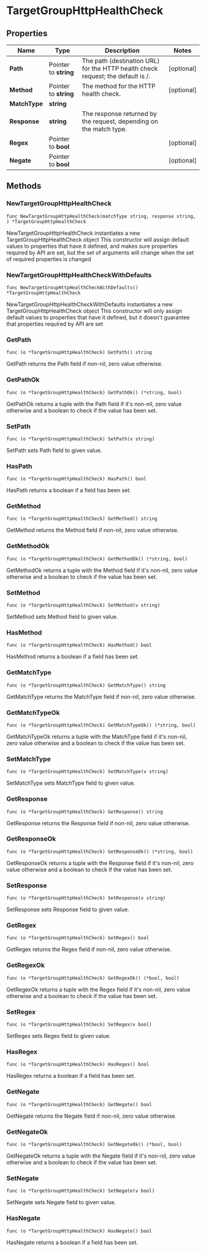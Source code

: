 # TargetGroupHttpHealthCheck

## Properties

|Name | Type | Description | Notes|
|------------ | ------------- | ------------- | -------------|
|**Path** | Pointer to **string** | The path (destination URL) for the HTTP health check request; the default is /. | [optional] |
|**Method** | Pointer to **string** | The method for the HTTP health check. | [optional] |
|**MatchType** | **string** |  | |
|**Response** | **string** | The response returned by the request, depending on the match type. | |
|**Regex** | Pointer to **bool** |  | [optional] |
|**Negate** | Pointer to **bool** |  | [optional] |

## Methods

### NewTargetGroupHttpHealthCheck

`func NewTargetGroupHttpHealthCheck(matchType string, response string, ) *TargetGroupHttpHealthCheck`

NewTargetGroupHttpHealthCheck instantiates a new TargetGroupHttpHealthCheck object
This constructor will assign default values to properties that have it defined,
and makes sure properties required by API are set, but the set of arguments
will change when the set of required properties is changed

### NewTargetGroupHttpHealthCheckWithDefaults

`func NewTargetGroupHttpHealthCheckWithDefaults() *TargetGroupHttpHealthCheck`

NewTargetGroupHttpHealthCheckWithDefaults instantiates a new TargetGroupHttpHealthCheck object
This constructor will only assign default values to properties that have it defined,
but it doesn't guarantee that properties required by API are set

### GetPath

`func (o *TargetGroupHttpHealthCheck) GetPath() string`

GetPath returns the Path field if non-nil, zero value otherwise.

### GetPathOk

`func (o *TargetGroupHttpHealthCheck) GetPathOk() (*string, bool)`

GetPathOk returns a tuple with the Path field if it's non-nil, zero value otherwise
and a boolean to check if the value has been set.

### SetPath

`func (o *TargetGroupHttpHealthCheck) SetPath(v string)`

SetPath sets Path field to given value.

### HasPath

`func (o *TargetGroupHttpHealthCheck) HasPath() bool`

HasPath returns a boolean if a field has been set.

### GetMethod

`func (o *TargetGroupHttpHealthCheck) GetMethod() string`

GetMethod returns the Method field if non-nil, zero value otherwise.

### GetMethodOk

`func (o *TargetGroupHttpHealthCheck) GetMethodOk() (*string, bool)`

GetMethodOk returns a tuple with the Method field if it's non-nil, zero value otherwise
and a boolean to check if the value has been set.

### SetMethod

`func (o *TargetGroupHttpHealthCheck) SetMethod(v string)`

SetMethod sets Method field to given value.

### HasMethod

`func (o *TargetGroupHttpHealthCheck) HasMethod() bool`

HasMethod returns a boolean if a field has been set.

### GetMatchType

`func (o *TargetGroupHttpHealthCheck) GetMatchType() string`

GetMatchType returns the MatchType field if non-nil, zero value otherwise.

### GetMatchTypeOk

`func (o *TargetGroupHttpHealthCheck) GetMatchTypeOk() (*string, bool)`

GetMatchTypeOk returns a tuple with the MatchType field if it's non-nil, zero value otherwise
and a boolean to check if the value has been set.

### SetMatchType

`func (o *TargetGroupHttpHealthCheck) SetMatchType(v string)`

SetMatchType sets MatchType field to given value.


### GetResponse

`func (o *TargetGroupHttpHealthCheck) GetResponse() string`

GetResponse returns the Response field if non-nil, zero value otherwise.

### GetResponseOk

`func (o *TargetGroupHttpHealthCheck) GetResponseOk() (*string, bool)`

GetResponseOk returns a tuple with the Response field if it's non-nil, zero value otherwise
and a boolean to check if the value has been set.

### SetResponse

`func (o *TargetGroupHttpHealthCheck) SetResponse(v string)`

SetResponse sets Response field to given value.


### GetRegex

`func (o *TargetGroupHttpHealthCheck) GetRegex() bool`

GetRegex returns the Regex field if non-nil, zero value otherwise.

### GetRegexOk

`func (o *TargetGroupHttpHealthCheck) GetRegexOk() (*bool, bool)`

GetRegexOk returns a tuple with the Regex field if it's non-nil, zero value otherwise
and a boolean to check if the value has been set.

### SetRegex

`func (o *TargetGroupHttpHealthCheck) SetRegex(v bool)`

SetRegex sets Regex field to given value.

### HasRegex

`func (o *TargetGroupHttpHealthCheck) HasRegex() bool`

HasRegex returns a boolean if a field has been set.

### GetNegate

`func (o *TargetGroupHttpHealthCheck) GetNegate() bool`

GetNegate returns the Negate field if non-nil, zero value otherwise.

### GetNegateOk

`func (o *TargetGroupHttpHealthCheck) GetNegateOk() (*bool, bool)`

GetNegateOk returns a tuple with the Negate field if it's non-nil, zero value otherwise
and a boolean to check if the value has been set.

### SetNegate

`func (o *TargetGroupHttpHealthCheck) SetNegate(v bool)`

SetNegate sets Negate field to given value.

### HasNegate

`func (o *TargetGroupHttpHealthCheck) HasNegate() bool`

HasNegate returns a boolean if a field has been set.


